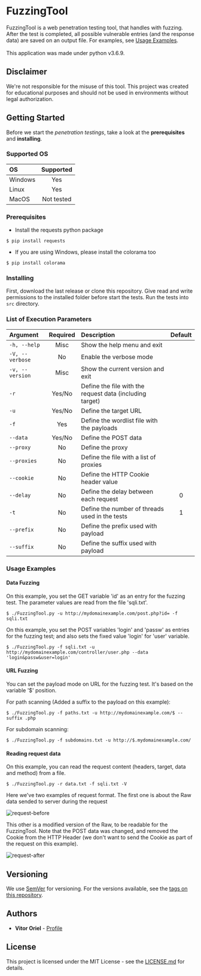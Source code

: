 # FuzzingTool
FuzzingTool is a web penetration testing tool, that handles with fuzzing. After the test is completed, all possible vulnerable entries (and the response data) are saved on an output file. For examples, see <a href="#usage-examples">Usage Examples</a>.
<br/><br/>
This application was made under python v3.6.9.

## Disclaimer
We're not responsible for the misuse of this tool. This project was created for educational purposes and should not be used in environments without legal authorization.

## Getting Started
Before we start the *penetration testings*, take a look at the **prerequisites** and **installing**.

### Supported OS
| OS | Supported |
| :--- | :---: |
| Windows | Yes |
| Linux | Yes |
| MacOS | Not tested |

### Prerequisites
* Install the requests python package
```
$ pip install requests
```
* If you are using Windows, please install the colorama too
```
$ pip install colorama
```

### Installing
First, download the last release or clone this repository. Give read and write permissions to the installed folder before start the tests. Run the tests into `src` directory.

### List of Execution Parameters
| Argument | Required | Description | Default |
| :--- | :---: | :--- | :---: |
| `-h, --help` | Misc | Show the help menu and exit | |
| `-V, --verbose` | No | Enable the verbose mode | |
| `-v, --version` | Misc | Show the current version and exit | |
| `-r` | Yes/No | Define the file with the request data (including target) | |
| `-u` | Yes/No | Define the target URL | |
| `-f` | Yes | Define the wordlist file with the payloads | |
| `--data` | Yes/No | Define the POST data | |
| `--proxy` | No | Define the proxy | |
| `--proxies` | No | Define the file with a list of proxies | |
| `--cookie` | No | Define the HTTP Cookie header value | |
| `--delay` | No | Define the delay between each request | 0 |
| `-t` | No | Define the number of threads used in the tests | 1 |
| `--prefix` | No | Define the prefix used with payload |  |
| `--suffix` | No | Define the suffix used with payload |  |

### Usage Examples
#### Data Fuzzing
On this example, you set the GET variable 'id' as an entry for the fuzzing test. The parameter values are read from the file 'sqli.txt'.
```
$ ./FuzzingTool.py -u http://mydomainexample.com/post.php?id= -f sqli.txt
```

On this example, you set the POST variables 'login' and 'passw' as entries for the fuzzing test; and also sets the fixed value 'login' for 'user' variable.
```
$ ./FuzzingTool.py -f sqli.txt -u http://mydomainexample.com/controller/user.php --data 'login&passw&user=login'
```

#### URL Fuzzing
You can set the payload mode on URL for the fuzzing test. It's based on the variable '$' position.

For path scanning
(Added a suffix to the payload on this example):
```
$ ./FuzzingTool.py -f paths.txt -u http://mydomainexample.com/$ --suffix .php
```
For subdomain scanning:
```
$ ./FuzzingTool.py -f subdomains.txt -u http://$.mydomainexample.com/
```

#### Reading request data
On this example, you can read the request content (headers, target, data and method) from a file.
```
$ ./FuzzingTool.py -r data.txt -f sqli.txt -V
```

Here we've two examples of request format. The first one is about the Raw data sended to server during the request

![request-before](https://user-images.githubusercontent.com/43549176/101906085-2ca45600-3b97-11eb-818d-b0170bb27397.png)

This other is a modified version of the Raw, to be readable for the FuzzingTool. Note that the POST data was changed, and removed the Cookie from the HTTP Header (we don't want to send the Cookie as part of the request on this example).

![request-after](https://user-images.githubusercontent.com/43549176/101906180-53628c80-3b97-11eb-83c3-631115fc420e.png)

## Versioning
We use <a target="_blank" href="https://semver.org/">SemVer</a> for versioning. For the versions available, see the <a target="_blank" href="https://github.com/NESCAU-UFLA/FuzzingTool/releases">tags on this repository</a>.

## Authors
* <b>Vitor Oriel</b> - <a target="_blank" href="https://github.com/VitorOriel">Profile</a>

## License
This project is licensed under the MIT License - see the <a target="_blank" href="https://github.com/NESCAU-UFLA/FuzzingTool/blob/master/LICENSE.md">LICENSE.md</a> for details.
